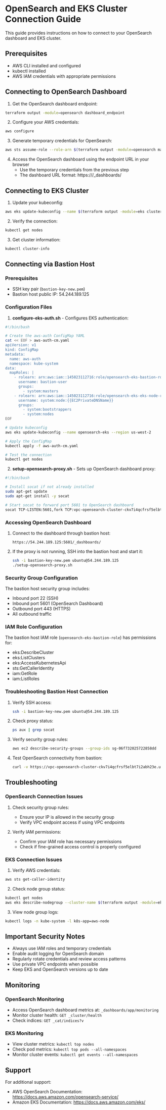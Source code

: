 # OpenSearch and EKS Cluster Connection Guide

This guide provides instructions on how to connect to your OpenSearch dashboard and EKS cluster.

## Prerequisites

- AWS CLI installed and configured
- kubectl installed
- AWS IAM credentials with appropriate permissions

## Connecting to OpenSearch Dashboard

1. Get the OpenSearch dashboard endpoint:
```bash
terraform output -module=opensearch dashboard_endpoint
```

2. Configure your AWS credentials:
```bash
aws configure
```

3. Generate temporary credentials for OpenSearch:
```bash
aws sts assume-role --role-arn $(terraform output -module=opensearch master_user_arn) --role-session-name opensearch-session
```

4. Access the OpenSearch dashboard using the endpoint URL in your browser
   - Use the temporary credentials from the previous step
   - The dashboard URL format: https://<domain-endpoint>/_dashboards/

## Connecting to EKS Cluster

1. Update your kubeconfig:
```bash
aws eks update-kubeconfig --name $(terraform output -module=eks cluster_name) --region <your-aws-region>
```

2. Verify the connection:
```bash
kubectl get nodes
```

3. Get cluster information:
```bash
kubectl cluster-info
```

## Connecting via Bastion Host

### Prerequisites
- SSH key pair (`bastion-key-new.pem`)
- Bastion host public IP: 54.244.189.125

### Configuration Files

1. **configure-eks-auth.sh** - Configures EKS authentication:
```bash
#!/bin/bash

# Create the aws-auth ConfigMap YAML
cat << EOF > aws-auth-cm.yaml
apiVersion: v1
kind: ConfigMap
metadata:
  name: aws-auth
  namespace: kube-system
data:
  mapRoles: |
    - rolearn: arn:aws:iam::145023112716:role/opensearch-eks-bastion-role
      username: bastion-user
      groups:
        - system:masters
    - rolearn: arn:aws:iam::145023112716:role/opensearch-eks-eks-node-role
      username: system:node:{{EC2PrivateDNSName}}
      groups:
        - system:bootstrappers
        - system:nodes
EOF

# Update kubeconfig
aws eks update-kubeconfig --name opensearch-eks --region us-west-2

# Apply the ConfigMap
kubectl apply -f aws-auth-cm.yaml

# Test the connection
kubectl get nodes
```

2. **setup-opensearch-proxy.sh** - Sets up OpenSearch dashboard proxy:
```bash
#!/bin/bash

# Install socat if not already installed
sudo apt-get update
sudo apt-get install -y socat

# Start socat to forward port 5601 to OpenSearch dashboard
socat TCP-LISTEN:5601,fork TCP:vpc-opensearch-cluster-ckv7i4qcfrsf5elbt7i2abh23e.us-west-2.es.amazonaws.com:443
```

### Accessing OpenSearch Dashboard

1. Connect to the dashboard through bastion host:
   ```
   https://54.244.189.125:5601/_dashboards/
   ```

2. If the proxy is not running, SSH into the bastion host and start it:
   ```bash
   ssh -i bastion-key-new.pem ubuntu@54.244.189.125
   ./setup-opensearch-proxy.sh
   ```

### Security Group Configuration

The bastion host security group includes:
- Inbound port 22 (SSH)
- Inbound port 5601 (OpenSearch Dashboard)
- Outbound port 443 (HTTPS)
- All outbound traffic

### IAM Role Configuration

The bastion host IAM role (`opensearch-eks-bastion-role`) has permissions for:
- eks:DescribeCluster
- eks:ListClusters
- eks:AccessKubernetesApi
- sts:GetCallerIdentity
- iam:GetRole
- iam:ListRoles

### Troubleshooting Bastion Host Connection

1. Verify SSH access:
   ```bash
   ssh -i bastion-key-new.pem ubuntu@54.244.189.125
   ```

2. Check proxy status:
   ```bash
   ps aux | grep socat
   ```

3. Verify security group rules:
   ```bash
   aws ec2 describe-security-groups --group-ids sg-06f732025722858dd
   ```

4. Test OpenSearch connectivity from bastion:
   ```bash
   curl -v https://vpc-opensearch-cluster-ckv7i4qcfrsf5elbt7i2abh23e.us-west-2.es.amazonaws.com
   ```

## Troubleshooting

### OpenSearch Connection Issues

1. Check security group rules:
   - Ensure your IP is allowed in the security group
   - Verify VPC endpoint access if using VPC endpoints

2. Verify IAM permissions:
   - Confirm your IAM role has necessary permissions
   - Check if fine-grained access control is properly configured

### EKS Connection Issues

1. Verify AWS credentials:
```bash
aws sts get-caller-identity
```

2. Check node group status:
```bash
kubectl get nodes
aws eks describe-nodegroup --cluster-name $(terraform output -module=eks cluster_name) --nodegroup-name <nodegroup-name>
```

3. View node group logs:
```bash
kubectl logs -n kube-system -l k8s-app=aws-node
```

## Important Security Notes

- Always use IAM roles and temporary credentials
- Enable audit logging for OpenSearch domain
- Regularly rotate credentials and review access patterns
- Use private VPC endpoints when possible
- Keep EKS and OpenSearch versions up to date

## Monitoring

### OpenSearch Monitoring

- Access OpenSearch dashboard metrics at: `_dashboards/app/monitoring`
- Monitor cluster health: `GET _cluster/health`
- Check indices: `GET _cat/indices?v`

### EKS Monitoring

- View cluster metrics: `kubectl top nodes`
- Check pod metrics: `kubectl top pods --all-namespaces`
- Monitor cluster events: `kubectl get events --all-namespaces`

## Support

For additional support:
- AWS OpenSearch Documentation: https://docs.aws.amazon.com/opensearch-service/
- Amazon EKS Documentation: https://docs.aws.amazon.com/eks/
